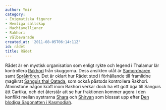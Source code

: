 ```yaml
---
author: Ymir
category:
- Enigmatiska figurer
- Hemliga sällskap
- Machiavellianer
- Rakhori
- Välbevarade
created_at: '2011-08-05T06:14:11Z'
id: rådet
title: Rådet
---
```

Rådet är en mystisk organisation som enligt rykte och legend i Thalamur lär kontrollera [Rakhori] från skuggorna. Dess ansikten utåt är [Samordnaren] samt [Språkrören]. Det är oklart hur Rådet stod i förhållande till framlidne magikrat [Sanguis thal Qatada], som också påstods kontrollera Rakhori. Åtminstone någon kraft inom Rakhori verkar dock ha ett gott öga till Sanguis ätt Cartika, och det återstår att se hur fraktionen kommer agera i den konflikt mellan systrarna [Shara] och [Shirvan] som blossat upp efter [Den blodiga Sagonatten i Kasmodiah].

  [Rakhori]: Rakhori
  [Samordnaren]: Samordnaren
  [Språkrören]: Språkrören
  [Sanguis thal Qatada]: Sanguis_thal_Qatada
  [Shara]: Shara_Cartika
  [Shirvan]: Shirvan_Cartika
  [Den blodiga Sagonatten i Kasmodiah]: Den_blodiga_Sagonatten_i_Kasmodiah
